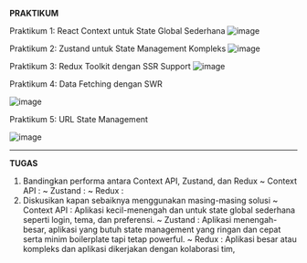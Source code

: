 **PRAKTIKUM**

Praktikum 1: React Context untuk State Global Sederhana
  ![image](https://github.com/user-attachments/assets/a45ee565-e4de-4dd7-9300-85eeedc34ea0)

Praktikum 2: Zustand untuk State Management Kompleks
  ![image](https://github.com/user-attachments/assets/0aac4104-e610-4713-a2a1-9f3bb4f851d6)

Praktikum 3: Redux Toolkit dengan SSR Support
   ![image](https://github.com/user-attachments/assets/80605f2b-88a1-4d67-a0b9-dbb3da8cf991)

Praktikum 4: Data Fetching dengan SWR

  ![image](https://github.com/user-attachments/assets/135b16c5-a9c1-48fc-b7b3-25f4bf7d7343)

Praktikum 5: URL State Management

  ![image](https://github.com/user-attachments/assets/836f347e-cc8b-4c38-bbf4-132b696e4859)

--------------------------------------------------------------------------------------------------------
**TUGAS**
1. Bandingkan performa antara Context API, Zustand, dan Redux
     ~ Context API :
     ~ Zustand :
     ~ Redux :
3. Diskusikan kapan sebaiknya menggunakan masing-masing solusi
     ~ Context API : Aplikasi kecil-menengah dan untuk state global sederhana seperti login, tema, dan preferensi.
     ~ Zustand : Aplikasi menengah-besar, aplikasi yang butuh state management yang ringan dan cepat serta minim boilerplate tapi tetap powerful.
     ~ Redux : Aplikasi besar atau kompleks dan aplikasi dikerjakan dengan kolaborasi tim, 

